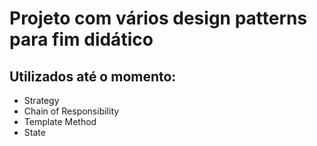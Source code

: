 # Projeto com vários design patterns para fim didático

## Utilizados até o momento:

* Strategy
* Chain of Responsibility
* Template Method
* State
